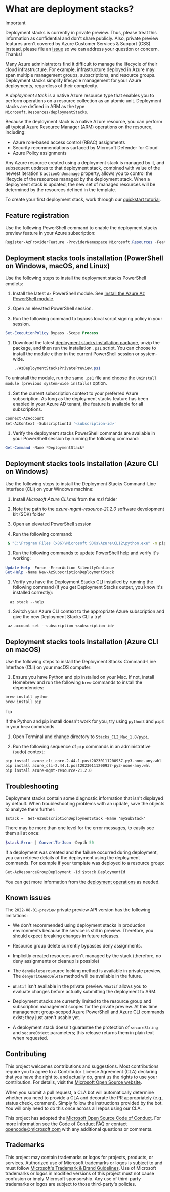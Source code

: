 # What are deployment stacks?

> [!IMPORTANT]
> Deployment stacks is currently in private preview. Thus, please treat this
> information as confidential and don't share publicly.
> Also, private preview features aren't covered by Azure Customer Services & Support (CSS)
> Instead, please file an [issue](https://github.com/Azure/deployment-stacks/issues) so
> we can address your question or concern. Thanks!

Many Azure administrators find it difficult to manage the lifecycle of their cloud infrastructure.
For example, infrastructure deployed in Azure may span multiple
management groups, subscriptions, and resource groups. Deployment stacks simplify lifecycle management for your Azure deployments, regardless of their complexity.

A _deployment stack_ is a native Azure resource type that enables you to perform operations on
a resource collection as an atomic unit. Deployment stacks are defined in ARM
as the type `Microsoft.Resources/deploymentStacks`.

Because the deployment stack is a native Azure resource, you can perform all typical Azure
Resource Manager (ARM) operations on the resource, including:

- Azure role-based access control (RBAC) assignments
- Security recommendations surfaced by Microsoft Defender for Cloud
- Azure Policy assignments

Any Azure resource created using a deployment stack is managed by it, and subsequent updates to that
deployment stack, combined with value of the newest iteration's `actionOnUnmanage` property, allows you to control
the lifecycle of the resources managed by the deployment stack. When a deployment stack is updated,
the new set of managed resources will be determined by the resources defined in the template.

To create your first deployment stack, work through our [quickstart tutorial](./TUTORIAL.md).

## Feature registration

Use the following PowerShell command to enable the deployment stacks preview feature in your Azure subscription:

```powershell
Register-AzProviderFeature -ProviderNamespace Microsoft.Resources -FeatureName deploymentStacksPreview
```

## Deployment stacks tools installation (PowerShell on Windows, macOS, and Linux)

Use the following steps to install the deployment stacks PowerShell cmdlets:

1. Install the latest `Az` PowerShell module.  See [Install the Azure Az PowerShell module](/powershell/azure/new-azureps-module-az).

1. Open an elevated PowerShell session.

1. Run the following command to bypass local script signing policy in your session.

```powershell
Set-ExecutionPolicy Bypass -Scope Process
```

1. Download the latest [deployment stacks installation package](https://github.com/Azure/deployment-stacks/releases), unzip the package, and then run the installation `.ps1` script. You can choose to install the module either in the current PowerShell session or system-wide.

```powershell
    ./AzDeploymentStacksPrivatePreview.ps1
```

  To uninstall the module, run the same `.ps1` file and choose the `Uninstall module (previous system-wide installs)` option.

1. Set the current subscription context to your preferred Azure subscription. As long
as the deployment stacks feature has been enabled in your Azure AD tenant, the feature is
available for all subscriptions.

```powershell
Connect-AzAccount
Set-AzContext -SubscriptionId '<subscription-id>'
```

1. Verify the deployment stacks PowerShell commands are available in your PowerShell session by running the following command:

```powershell
Get-Command -Name *DeploymentStack*
```

## Deployment stacks tools installation (Azure CLI on Windows)

Use the following steps to install the Deployment Stacks Command-Line Interface (CLI) on your Windows machine:

1. Install _Microsoft Azure CLI.msi_ from the _msi_ folder

1. Note the path to the _azure-mgmt-resource-21.2.0_ software development kit (SDK) folder

1. Open an elevated PowerShell session

1. Run the following command:

```bash
 & "C:\Program Files (x86)\Microsoft SDKs\Azure\CLI2\python.exe" -m pip install -e <path-to-unzipped-sdk-folder> --force-reinstall
```

1. Run the following commands to update PowerShell help and verify it's working:

```powershell
Update-Help -Force -ErrorAction SilentlyContinue
Get-Help -Name New-AzSubscriptionDeploymentStack
```

1. Verify you have the Deployment Stacks CLI installed by running the following command (if you get Deployment Stacks output, you know it's installed correctly):

```azurecli
  az stack --help
```

1. Switch your Azure CLI context to the appropriate Azure subscription and give the new Deployment Stacks CLI a try!

```azurecli
 az account set --subscription <subscription-id>
```

## Deployment stacks tools installation (Azure CLI on macOS)

Use the following steps to install the Deployment Stacks Command-Line Interface (CLI) on your macOS computer:

1. Ensure you have Python and pip installed on your Mac. If not, install Homebrew and run the following `brew` commands to install the dependencies:

```bash
brew install python
brew install pip
```

> [!TIP]
> If the Python and pip install doesn't work for you, try using `python3` and `pip3` in your `brew` commands.

1. Open Terminal and change directory to `Stacks_CLI_Mac_1.8/pypi`.

1. Run the following sequence of `pip` commands in an administrative (sudo) context:

```bash
pip install azure_cli_core-2.44.1.post20230111200937-py3-none-any.whl
pip install azure_cli-2.44.1.post20230111200937-py3-none-any.whl
pip install azure-mgmt-resource-21.2.0
```

## Troubleshooting

Deployment stacks contain some diagnostic information that isn't displayed by
default. When troubleshooting problems with an update, save the objects to analyze them further:

```azurepowershell
$stack =  Get-AzSubscriptionDeploymentStack -Name 'mySubStack'
```

There may be more than one level for the error messages, to easily see them all at once:

```powershell
$stack.Error | ConvertTo-Json -Depth 50
```

If a deployment was created and the failure occurred during deployment, you can retrieve details of
the deployment using the deployment commands.  For example if your template was deployed
to a resource group:

```azurepowershell
Get-AzResourceGroupDeployment -Id $stack.DeploymentId
```

You can get more information from the [deployment operations](https://docs.microsoft.com/azure/azure-resource-manager/templates/deployment-history?tabs=azure-portal#get-deployment-operations-and-error-message) as needed.

## Known issues

The `2022-08-01-preview` private preview API version has the following limitations:

- We don't recommended using deployment stacks in production environments because the service is still in preview. Therefore, you should expect breaking changes in future releases.

- Resource group delete currently bypasses deny assignments.

- Implicitly created resources aren't managed by the stack (therefore, no deny assignments or cleanup is possible)

- The `denyDelete` resource locking method is available in private preview. The `denyWriteAndDelete` method will be available in the future.

- `Whatif` isn't available in the private preview. `Whatif` allows you to evaluate changes before actually submitting the deployment to ARM.

- Deployment stacks are currently limited to the resource group and subscription management scopes for the private preview. At this time management group-scoped Azure PowerShell and Azure CLI commands exist; they just aren't usable yet.

- A deployment stack doesn't guarantee the protection of `secureString` and `secureObject` parameters; this release returns them in plain text when requested.

## Contributing

This project welcomes contributions and suggestions. Most contributions require you to agree to a
Contributor License Agreement (CLA) declaring that you have the right to, and actually do, grant us
the rights to use your contribution. For details, visit the [Microsoft Open Source website](https://cla.opensource.microsoft.com).

When you submit a pull request, a CLA bot will automatically determine whether you need to provide
a CLA and decorate the PR appropriately (e.g., status check, comment). Simply follow the instructions
provided by the bot. You will only need to do this once across all repos using our CLA.

This project has adopted the [Microsoft Open Source Code of Conduct](https://opensource.microsoft.com/codeofconduct/).
For more information see the [Code of Conduct FAQ](https://opensource.microsoft.com/codeofconduct/faq/) or
contact [opencode@microsoft.com](mailto:opencode@microsoft.com) with any additional questions or comments.

## Trademarks

This project may contain trademarks or logos for projects, products, or services. Authorized use of Microsoft
trademarks or logos is subject to and must follow
[Microsoft's Trademark & Brand Guidelines](https://www.microsoft.com/legal/intellectualproperty/trademarks/usage/general).
Use of Microsoft trademarks or logos in modified versions of this project must not cause
confusion or imply Microsoft sponsorship. Any use of third-party trademarks or logos are
subject to those third-party's policies.
